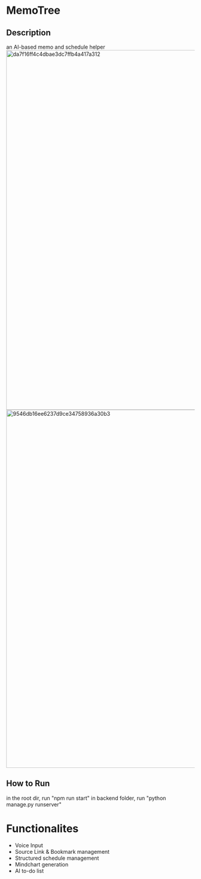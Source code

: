 # MemoTree

## Description
an AI-based memo and schedule helper
<img width="959" alt="da7f16ff4c4dbae3dc7ffb4a417a312" src="https://github.com/user-attachments/assets/eb69628e-3342-4f50-839f-7dea7ab3e932" />
<img width="955" alt="9546db16ee6237d9ce34758936a30b3" src="https://github.com/user-attachments/assets/0ff24318-aa6f-435b-b883-820e518a6990" />

## How to Run

in the root dir, run "npm run start"
in backend folder, run "python manage.py runserver"

# Functionalites
- Voice Input
- Source Link & Bookmark management
- Structured schedule management
- Mindchart generation
- AI to-do list
